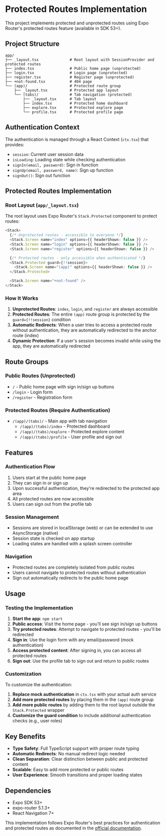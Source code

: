 # Protected Routes Implementation

This project implements protected and unprotected routes using Expo Router's protected routes feature (available in SDK 53+).

## Project Structure

```
app/
├── _layout.tsx              # Root layout with SessionProvider and protected routes
├── index.tsx                # Public home page (unprotected)
├── login.tsx                # Login page (unprotected)
├── register.tsx             # Register page (unprotected)
├── +not-found.tsx           # 404 page
└── (app)/                   # Protected route group
    ├── _layout.tsx          # Protected app layout
    └── (tabs)/              # Tab navigation (protected)
        ├── _layout.tsx      # Tab layout
        ├── index.tsx        # Protected home dashboard
        ├── explore.tsx      # Protected explore page
        └── profile.tsx      # Protected profile page
```

## Authentication Context

The authentication is managed through a React Context (`ctx.tsx`) that provides:

- `session`: Current user session data
- `isLoading`: Loading state while checking authentication
- `signIn(email, password)`: Sign in function
- `signUp(email, password, name)`: Sign up function
- `signOut()`: Sign out function

## Protected Routes Implementation

### Root Layout (`app/_layout.tsx`)

The root layout uses Expo Router's `Stack.Protected` component to protect routes:

```typescript
<Stack>
  {/* Unprotected routes - accessible to everyone */}
  <Stack.Screen name="index" options={{ headerShown: false }} />
  <Stack.Screen name="login" options={{ headerShown: false }} />
  <Stack.Screen name="register" options={{ headerShown: false }} />

  {/* Protected routes - only accessible when authenticated */}
  <Stack.Protected guard={!!session}>
    <Stack.Screen name="(app)" options={{ headerShown: false }} />
  </Stack.Protected>

  <Stack.Screen name="+not-found" />
</Stack>
```

### How It Works

1. **Unprotected Routes**: `index`, `login`, and `register` are always accessible
2. **Protected Routes**: The entire `(app)` route group is protected by the `guard={!!session}` condition
3. **Automatic Redirects**: When a user tries to access a protected route without authentication, they are automatically redirected to the anchor route (index)
4. **Dynamic Protection**: If a user's session becomes invalid while using the app, they are automatically redirected

## Route Groups

### Public Routes (Unprotected)

- `/` - Public home page with sign in/sign up buttons
- `/login` - Login form
- `/register` - Registration form

### Protected Routes (Require Authentication)

- `/(app)/(tabs)/` - Main app with tab navigation
  - `/(app)/(tabs)/index` - Protected dashboard
  - `/(app)/(tabs)/explore` - Protected explore content
  - `/(app)/(tabs)/profile` - User profile and sign out

## Features

### Authentication Flow

1. Users start at the public home page
2. They can sign in or sign up
3. Upon successful authentication, they're redirected to the protected app area
4. All protected routes are now accessible
5. Users can sign out from the profile tab

### Session Management

- Sessions are stored in localStorage (web) or can be extended to use AsyncStorage (native)
- Session state is checked on app startup
- Loading states are handled with a splash screen controller

### Navigation

- Protected routes are completely isolated from public routes
- Users cannot navigate to protected routes without authentication
- Sign out automatically redirects to the public home page

## Usage

### Testing the Implementation

1. **Start the app**: `npm start`
2. **Public access**: Visit the home page - you'll see sign in/sign up buttons
3. **Try protected routes**: Attempt to navigate to protected routes - you'll be redirected
4. **Sign in**: Use the login form with any email/password (mock authentication)
5. **Access protected content**: After signing in, you can access all protected routes
6. **Sign out**: Use the profile tab to sign out and return to public routes

### Customization

To customize the authentication:

1. **Replace mock authentication** in `ctx.tsx` with your actual auth service
2. **Add more protected routes** by placing them in the `(app)` route group
3. **Add more public routes** by adding them to the root layout outside the `Stack.Protected` wrapper
4. **Customize the guard condition** to include additional authentication checks (e.g., user roles)

## Key Benefits

- **Type Safety**: Full TypeScript support with proper route typing
- **Automatic Redirects**: No manual redirect logic needed
- **Clean Separation**: Clear distinction between public and protected content
- **Scalable**: Easy to add more protected or public routes
- **User Experience**: Smooth transitions and proper loading states

## Dependencies

- Expo SDK 53+
- expo-router 5.1.3+
- React Navigation 7+

This implementation follows Expo Router's best practices for authentication and protected routes as documented in the [official documentation](https://docs.expo.dev/router/advanced/protected/).
